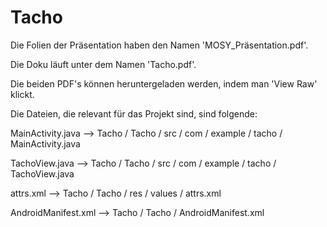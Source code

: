 Tacho
=====
Die Folien der Präsentation haben den Namen 'MOSY_Präsentation.pdf'.

Die Doku läuft unter dem Namen 'Tacho.pdf'.

Die beiden PDF's können heruntergeladen werden, indem man 'View Raw' klickt.



Die Dateien, die relevant für das Projekt sind, sind folgende:

MainActivity.java --> Tacho / Tacho / src / com / example / tacho / MainActivity.java

TachoView.java --> Tacho / Tacho / src / com / example / tacho / TachoView.java

attrs.xml --> Tacho / Tacho / res / values / attrs.xml

AndroidManifest.xml --> Tacho / Tacho / AndroidManifest.xml
